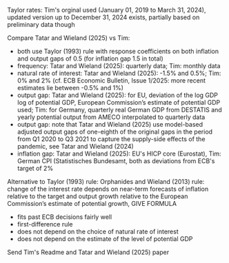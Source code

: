 Taylor rates: Tim's orginal used (January 01, 2019 to March 31, 2024), updated version up to December 31, 2024  exists, partially based on preliminary data though

Compare Tatar and Wieland (2025) vs Tim:
- both use Taylor (1993) rule with response coefficients on both inflation and output gaps of 0.5 (for inflation gap 1.5 in total)
- frequency: Tatar and Wieland (2025): quarterly data; Tim: monthly data
- natural rate of interest:  Tatar and Wieland (2025): -1.5% and 0.5%; Tim: 0% and 2% (cf. ECB Economic Bulletin, Issue 1/2025: more recent estimates lie between -0.5% and 1%)
- output gap: Tatar and Wieland (2025): for EU, deviation of the log GDP log of potential GDP, European Commission’s estimate of potential GDP used; Tim: for Germany,  quarterly real German GDP from DESTATIS and yearly potential output from AMECO interpolated to quarterly data
- output gap: note that Tatar and Wieland (2025) use model-based adjusted output gaps of one-eighth of the original gaps in the period from  Q1 2020 to Q3 2021 to capture the supply-side effects of the 
pandemic, see Tatar and Wieland (2024)
- inflation gap: Tatar and Wieland (2025):  EU's HICP core (Eurostat), Tim: German CPI (Statistisches Bundesamt, both as deviations from ECB's target of 2%


Alternative to Taylor (1993) rule: Orphanides and Wieland (2013) rule:  change of the interest rate depends on near-term forecasts of inflation relative to the target and output growth relative to the European 
Commission’s estimate of potential growth, GIVE FORMULA
- fits past ECB decisions fairly well
- first-difference rule
- does not depend on the choice of natural rate of interest
- does not depend on the estimate of the level of potential GDP


Send Tim's Readme and Tatar and Wieland (2025) paper
